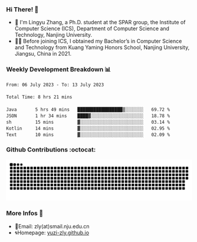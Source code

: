 ### Hi There! 👋 
- 🐳 I'm Lingyu Zhang, a Ph.D. student at the SPAR group, the Institute of Computer Science (ICS), Department of Computer Science and Technology, Nanjing University.
- 🧑‍🎓 Before joining ICS, I obtained my Bachelor’s in Computer Science and Technology from Kuang Yaming Honors School, Nanjing University, Jiangsu, China in 2021.

### Weekly Development Breakdown :bar_chart:

<!--START_SECTION:waka-->

```txt
From: 06 July 2023 - To: 13 July 2023

Total Time: 8 hrs 21 mins

Java       5 hrs 49 mins   █████████████████▒░░░░░░░   69.72 %
JSON       1 hr 34 mins    ████▓░░░░░░░░░░░░░░░░░░░░   18.78 %
sh         15 mins         ▓░░░░░░░░░░░░░░░░░░░░░░░░   03.14 %
Kotlin     14 mins         ▓░░░░░░░░░░░░░░░░░░░░░░░░   02.95 %
Text       10 mins         ▓░░░░░░░░░░░░░░░░░░░░░░░░   02.09 %
```

<!--END_SECTION:waka-->

### Github Contributions :octocat:

![](https://raw.githubusercontent.com/yuzi-zly/yuzi-zly/output/github-contribution-grid-snake.svg)              


### More Infos 📖

- 📧Email: zly(at)smail.nju.edu.cn
- 🌀Homepage: [yuzi-zly.github.io](https://yuzi-zly.github.io/)
